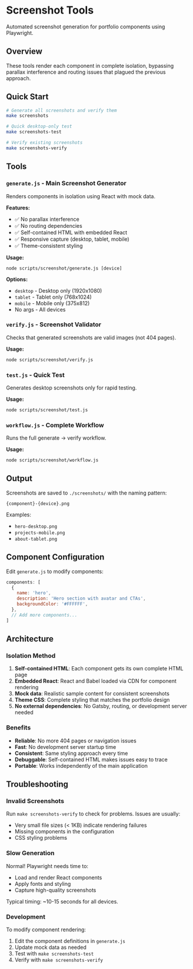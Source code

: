 # Screenshot Tools

Automated screenshot generation for portfolio components using Playwright.

## Overview

These tools render each component in complete isolation, bypassing parallax interference and routing issues that plagued the previous approach.

## Quick Start

```bash
# Generate all screenshots and verify them
make screenshots

# Quick desktop-only test
make screenshots-test

# Verify existing screenshots
make screenshots-verify
```

## Tools

### `generate.js` - Main Screenshot Generator

Renders components in isolation using React with mock data.

**Features:**

- ✅ No parallax interference
- ✅ No routing dependencies  
- ✅ Self-contained HTML with embedded React
- ✅ Responsive capture (desktop, tablet, mobile)
- ✅ Theme-consistent styling

**Usage:**

```bashbash
node scripts/screenshot/generate.js [device]
```

**Options:**

- `desktop` - Desktop only (1920x1080)
- `tablet` - Tablet only (768x1024)  
- `mobile` - Mobile only (375x812)
- No args - All devices

### `verify.js` - Screenshot Validator

Checks that generated screenshots are valid images (not 404 pages).

**Usage:**

```bash
node scripts/screenshot/verify.js
```

### `test.js` - Quick Test

Generates desktop screenshots only for rapid testing.

**Usage:**

```bash
node scripts/screenshot/test.js
```

### `workflow.js` - Complete Workflow

Runs the full generate → verify workflow.

**Usage:**

```bash
node scripts/screenshot/workflow.js
```

## Output

Screenshots are saved to `./screenshots/` with the naming pattern:

```text
{component}-{device}.png
```

Examples:

- `hero-desktop.png`
- `projects-mobile.png`
- `about-tablet.png`

## Component Configuration

Edit `generate.js` to modify components:

```javascript
components: [
  {
    name: 'hero',
    description: 'Hero section with avatar and CTAs',
    backgroundColor: '#FFFFFF',
  },
  // Add more components...
]
```

## Architecture

### Isolation Method

1. **Self-contained HTML**: Each component gets its own complete HTML page
2. **Embedded React**: React and Babel loaded via CDN for component rendering
3. **Mock data**: Realistic sample content for consistent screenshots
4. **Theme CSS**: Complete styling that matches the portfolio design
5. **No external dependencies**: No Gatsby, routing, or development server needed

### Benefits

- **Reliable**: No more 404 pages or navigation issues
- **Fast**: No development server startup time
- **Consistent**: Same styling approach every time
- **Debuggable**: Self-contained HTML makes issues easy to trace
- **Portable**: Works independently of the main application

## Troubleshooting

### Invalid Screenshots

Run `make screenshots-verify` to check for problems. Issues are usually:

- Very small file sizes (< 1KB) indicate rendering failures
- Missing components in the configuration
- CSS styling problems

### Slow Generation

Normal! Playwright needs time to:

- Load and render React components
- Apply fonts and styling
- Capture high-quality screenshots

Typical timing: ~10-15 seconds for all devices.

### Development

To modify component rendering:

1. Edit the component definitions in `generate.js`
2. Update mock data as needed
3. Test with `make screenshots-test`
4. Verify with `make screenshots-verify`

